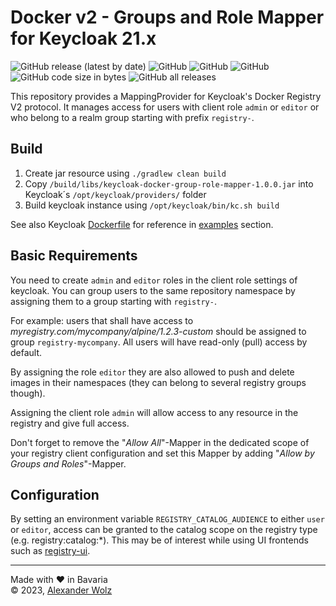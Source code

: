 # Docker v2 - Groups and Role Mapper for Keycloak 21.x

![GitHub release (latest by date)](https://img.shields.io/github/v/release/alexanderwolz/keycloak-docker-group-role-mapper)
![GitHub](https://img.shields.io/badge/keycloak-21.1.1-orange)
![GitHub](https://img.shields.io/badge/registry-2.8.2-orange)
![GitHub](https://img.shields.io/github/license/alexanderwolz/keycloak-docker-group-role-mapper)
![GitHub code size in bytes](https://img.shields.io/github/languages/code-size/alexanderwolz/keycloak-docker-group-role-mapper)
![GitHub all releases](https://img.shields.io/github/downloads/alexanderwolz/keycloak-docker-group-role-mapper/total?color=informational)

This repository provides a MappingProvider for Keycloak's Docker Registry V2 protocol. It manages access for users with client role ```admin``` or ```editor``` or who belong to a realm group starting with prefix ```registry-```.

## Build
1. Create jar resource using ```./gradlew clean build```
2. Copy  ```/build/libs/keycloak-docker-group-role-mapper-1.0.0.jar``` into Keycloak´s ```/opt/keycloak/providers/``` folder
3. Build keycloak instance using ```/opt/keycloak/bin/kc.sh build```

See also Keycloak [Dockerfile](https://github.com/alexanderwolz/keycloak-docker-group-role-mapper/blob/main/examples/keycloak-with-mapper/Dockerfile) for reference in [examples](https://github.com/alexanderwolz/keycloak-docker-group-role-mapper/tree/main/examples) section.

## Basic Requirements
You need to create ```admin``` and ```editor``` roles in the client role settings of keycloak. You can group users to the same repository namespace by assigning them to a group starting with ```registry-```.

For example: users that shall have access to *myregistry.com/mycompany/alpine/1.2.3-custom* should be assigned to group ```registry-mycompany```. All users will have read-only (pull) access by default.

By assigning the role ```editor``` they are also allowed to push and delete images in their namespaces (they can belong to several registry groups though).

Assigning the client role ```admin``` will allow access to any resource in the registry and give full access.

Don't forget to remove the "*Allow All*"-Mapper in the dedicated scope of your registry client configuration and set this Mapper by adding "*Allow by Groups and Roles*"-Mapper.

## Configuration
By setting an environment variable ```REGISTRY_CATALOG_AUDIENCE``` to either ```user``` or ```editor```, access can be granted to the catalog scope on the registry type (e.g. registry:catalog:*).
This may be of interest while using UI frontends such as [registry-ui](https://github.com/Joxit/docker-registry-ui).

- - -
Made with ❤️ in Bavaria
<br>
© 2023, <a href="https://www.alexanderwolz.de"> Alexander Wolz
